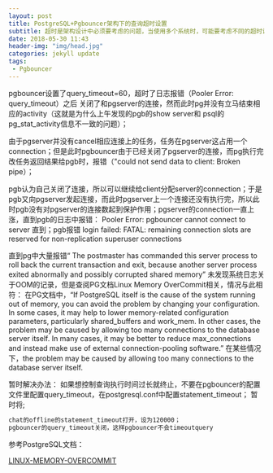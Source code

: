 ```yaml
---
layout: post
title: PostgreSQL+Pgbouncer架构下的查询超时设置
subtitle: 超时是架构设计中必须要考虑的问题，当使用多个系统时，可能要考虑不同的超时设置
date: 2018-05-30 11:43
header-img: "img/head.jpg"
categories: jekyll update
tags:
 - Pgbouncer
---
```


pgbouncer设置了query_timeout=60，超时了日志报错（Pooler Error: query_timeout）之后
关闭了和pgserver的连接，然而此时pg并没有立马结束相应的activity（这就是为什么上午发现的pgb的show server和 psql的pg_stat_activity信息不一致的问题）；

由于pgserver并没有cancel相应连接上的任务，任务在pgserver这占用一个connection；但是此时pgbouncer由于已经关闭了pgserver的连接，而pg执行完改任务返回结果给pgb时，报错（"could not send data to client: Broken pipe）；

pgb认为自己关闭了连接，所以可以继续给client分配server的connection；于是pgb又向pgserver发起连接，而此时pgserver上一个连接还没有执行完，所以此时pgb没有对pgserver的连接数起到保护作用；pgserver的connection一直上涨，直到pgb的日志中报错：
Pooler Error: pgbouncer cannot connect to server
直到；pgb报错 login failed: FATAL: remaining connection slots are reserved for non-replication superuser connections

直到pg中大量报错“
The postmaster has commanded this server process to roll back the current transaction and exit, because another server process exited abnormally and possibly corrupted shared memory” 
未发现系统日志关于OOM的记录，但是查阅PG文档Linux Memory OverCommit相关，情况与此相符：
在PG文档中，“If PostgreSQL itself is the cause of the system running out of memory, you can avoid the problem by changing your configuration. In some cases, it may help to lower memory-related configuration parameters, particularly shared_buffers and work_mem. In other cases, the problem may be caused by allowing too many connections to the database server itself. In many cases, it may be better to reduce max_connections and instead make use of external connection-pooling software.” 在某些情况下，the problem may be caused by allowing too many connections to the database server itself. 

暂时解决办法：
如果想控制查询执行时间过长就终止，不要在pgbouncer的配置文件里配置query_timeout，在postgresql.conf中配置statement_timeout；
暂时将;

```bash
chat的offline的statement_timeout打开，设为120000；
pgbouncer的query_timeout关闭，这样pgbouncer不会timeoutquery
```

参考PostgreSQL文档：

[LINUX-MEMORY-OVERCOMMIT](https://www.postgresql.org/docs/current/static/kernel-resources.html#LINUX-MEMORY-OVERCOMMIT)

